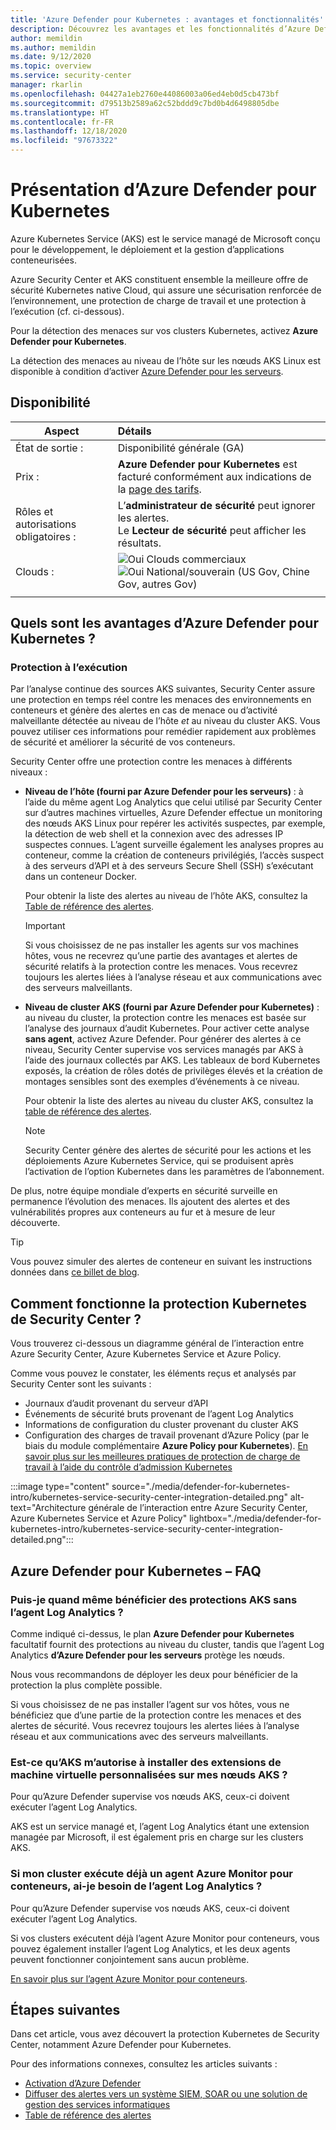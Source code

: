 ```yaml
---
title: 'Azure Defender pour Kubernetes : avantages et fonctionnalités'
description: Découvrez les avantages et les fonctionnalités d’Azure Defender pour Kubernetes.
author: memildin
ms.author: memildin
ms.date: 9/12/2020
ms.topic: overview
ms.service: security-center
manager: rkarlin
ms.openlocfilehash: 04427a1eb2760e44086003a06ed4eb0d5cb473bf
ms.sourcegitcommit: d79513b2589a62c52bddd9c7bd0b4d6498805dbe
ms.translationtype: HT
ms.contentlocale: fr-FR
ms.lasthandoff: 12/18/2020
ms.locfileid: "97673322"
---
```

# <a name="introduction-to-azure-defender-for-kubernetes"></a>Présentation d’Azure Defender pour Kubernetes

Azure Kubernetes Service (AKS) est le service managé de Microsoft conçu pour le développement, le déploiement et la gestion d’applications conteneurisées.

Azure Security Center et AKS constituent ensemble la meilleure offre de sécurité Kubernetes native Cloud, qui assure une sécurisation renforcée de l’environnement, une protection de charge de travail et une protection à l’exécution (cf. ci-dessous).

Pour la détection des menaces sur vos clusters Kubernetes, activez **Azure Defender pour Kubernetes**.

La détection des menaces au niveau de l’hôte sur les nœuds AKS Linux est disponible à condition d’activer [Azure Defender pour les serveurs](defender-for-servers-introduction.md).

## <a name="availability"></a>Disponibilité

|Aspect|Détails|
|----|:----|
|État de sortie :|Disponibilité générale (GA)|
|Prix :|**Azure Defender pour Kubernetes** est facturé conformément aux indications de la [page des tarifs](security-center-pricing.md).|
|Rôles et autorisations obligatoires :|L’**administrateur de sécurité** peut ignorer les alertes.<br>Le **Lecteur de sécurité** peut afficher les résultats.|
|Clouds :|![Oui](./media/icons/yes-icon.png) Clouds commerciaux<br>![Oui](./media/icons/yes-icon.png) National/souverain (US Gov, Chine Gov, autres Gov)|
|||

## <a name="what-are-the-benefits-of-azure-defender-for-kubernetes"></a>Quels sont les avantages d’Azure Defender pour Kubernetes ?

### <a name="run-time-protection"></a>Protection à l’exécution

Par l’analyse continue des sources AKS suivantes, Security Center assure une protection en temps réel contre les menaces des environnements en conteneurs et génère des alertes en cas de menace ou d’activité malveillante détectée au niveau de l’hôte *et* au niveau du cluster AKS. Vous pouvez utiliser ces informations pour remédier rapidement aux problèmes de sécurité et améliorer la sécurité de vos conteneurs.

Security Center offre une protection contre les menaces à différents niveaux : 

- **Niveau de l’hôte (fourni par Azure Defender pour les serveurs)** : à l’aide du même agent Log Analytics que celui utilisé par Security Center sur d’autres machines virtuelles, Azure Defender effectue un monitoring des nœuds AKS Linux pour repérer les activités suspectes, par exemple, la détection de web shell et la connexion avec des adresses IP suspectes connues. L’agent surveille également les analyses propres au conteneur, comme la création de conteneurs privilégiés, l’accès suspect à des serveurs d’API et à des serveurs Secure Shell (SSH) s’exécutant dans un conteneur Docker.

    Pour obtenir la liste des alertes au niveau de l’hôte AKS, consultez la [Table de référence des alertes](alerts-reference.md#alerts-containerhost).

    >[!IMPORTANT]
    > Si vous choisissez de ne pas installer les agents sur vos machines hôtes, vous ne recevrez qu’une partie des avantages et alertes de sécurité relatifs à la protection contre les menaces. Vous recevrez toujours les alertes liées à l’analyse réseau et aux communications avec des serveurs malveillants.

- **Niveau de cluster AKS (fourni par Azure Defender pour Kubernetes)** : au niveau du cluster, la protection contre les menaces est basée sur l’analyse des journaux d’audit Kubernetes. Pour activer cette analyse **sans agent**, activez Azure Defender. Pour générer des alertes à ce niveau, Security Center supervise vos services managés par AKS à l’aide des journaux collectés par AKS. Les tableaux de bord Kubernetes exposés, la création de rôles dotés de privilèges élevés et la création de montages sensibles sont des exemples d’événements à ce niveau.

    Pour obtenir la liste des alertes au niveau du cluster AKS, consultez la [table de référence des alertes](alerts-reference.md#alerts-akscluster).

    >[!NOTE]
    > Security Center génère des alertes de sécurité pour les actions et les déploiements Azure Kubernetes Service, qui se produisent après l’activation de l’option Kubernetes dans les paramètres de l’abonnement. 

De plus, notre équipe mondiale d’experts en sécurité surveille en permanence l’évolution des menaces. Ils ajoutent des alertes et des vulnérabilités propres aux conteneurs au fur et à mesure de leur découverte.

> [!TIP]
> Vous pouvez simuler des alertes de conteneur en suivant les instructions données dans [ce billet de blog](https://techcommunity.microsoft.com/t5/azure-security-center/how-to-demonstrate-the-new-containers-features-in-azure-security/ba-p/1011270).



## <a name="how-does-security-centers-kubernetes-protection-work"></a>Comment fonctionne la protection Kubernetes de Security Center ?

Vous trouverez ci-dessous un diagramme général de l’interaction entre Azure Security Center, Azure Kubernetes Service et Azure Policy.

Comme vous pouvez le constater, les éléments reçus et analysés par Security Center sont les suivants :

- Journaux d’audit provenant du serveur d’API
- Événements de sécurité bruts provenant de l’agent Log Analytics
- Informations de configuration du cluster provenant du cluster AKS
- Configuration des charges de travail provenant d’Azure Policy (par le biais du module complémentaire **Azure Policy pour Kubernetes**). [En savoir plus sur les meilleures pratiques de protection de charge de travail à l’aide du contrôle d’admission Kubernetes](container-security.md#workload-protection-best-practices-using-kubernetes-admission-control)

:::image type="content" source="./media/defender-for-kubernetes-intro/kubernetes-service-security-center-integration-detailed.png" alt-text="Architecture générale de l’interaction entre Azure Security Center, Azure Kubernetes Service et Azure Policy" lightbox="./media/defender-for-kubernetes-intro/kubernetes-service-security-center-integration-detailed.png":::




## <a name="azure-defender-for-kubernetes---faq"></a>Azure Defender pour Kubernetes – FAQ

### <a name="can-i-still-get-aks-protections-without-the-log-analytics-agent"></a>Puis-je quand même bénéficier des protections AKS sans l’agent Log Analytics ?

Comme indiqué ci-dessus, le plan **Azure Defender pour Kubernetes** facultatif fournit des protections au niveau du cluster, tandis que l’agent Log Analytics **d’Azure Defender pour les serveurs** protège les nœuds. 

Nous vous recommandons de déployer les deux pour bénéficier de la protection la plus complète possible.

Si vous choisissez de ne pas installer l’agent sur vos hôtes, vous ne bénéficiez que d’une partie de la protection contre les menaces et des alertes de sécurité. Vous recevrez toujours les alertes liées à l’analyse réseau et aux communications avec des serveurs malveillants.


### <a name="does-aks-allow-me-to-install-custom-vm-extensions-on-my-aks-nodes"></a>Est-ce qu’AKS m’autorise à installer des extensions de machine virtuelle personnalisées sur mes nœuds AKS ?

Pour qu’Azure Defender supervise vos nœuds AKS, ceux-ci doivent exécuter l’agent Log Analytics. 

AKS est un service managé et, l’agent Log Analytics étant une extension managée par Microsoft, il est également pris en charge sur les clusters AKS.



### <a name="if-my-cluster-is-already-running-an-azure-monitor-for-containers-agent-do-i-need-the-log-analytics-agent-too"></a>Si mon cluster exécute déjà un agent Azure Monitor pour conteneurs, ai-je besoin de l’agent Log Analytics ?

Pour qu’Azure Defender supervise vos nœuds AKS, ceux-ci doivent exécuter l’agent Log Analytics.

Si vos clusters exécutent déjà l’agent Azure Monitor pour conteneurs, vous pouvez également installer l’agent Log Analytics, et les deux agents peuvent fonctionner conjointement sans aucun problème.

[En savoir plus sur l’agent Azure Monitor pour conteneurs](../azure-monitor/insights/container-insights-manage-agent.md).


## <a name="next-steps"></a>Étapes suivantes

Dans cet article, vous avez découvert la protection Kubernetes de Security Center, notamment Azure Defender pour Kubernetes. 

Pour des informations connexes, consultez les articles suivants : 

- [Activation d’Azure Defender](security-center-pricing.md)
- [Diffuser des alertes vers un système SIEM, SOAR ou une solution de gestion des services informatiques](export-to-siem.md)
- [Table de référence des alertes](alerts-reference.md)